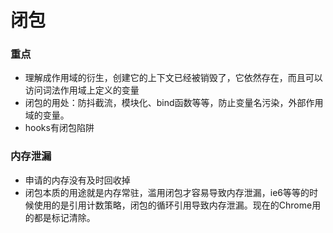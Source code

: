 # 闭包
### 重点
- 理解成作用域的衍生，创建它的上下文已经被销毁了，它依然存在，而且可以访问词法作用域上定义的变量
- 闭包的用处：防抖截流，模块化、bind函数等等，防止变量名污染，外部作用域的变量。
- hooks有闭包陷阱
### 内存泄漏
- 申请的内存没有及时回收掉
- 闭包本质的用途就是内存常驻，滥用闭包才容易导致内存泄漏，ie6等等的时候使用的是引用计数策略，闭包的循环引用导致内存泄漏。现在的Chrome用的都是标记清除。

